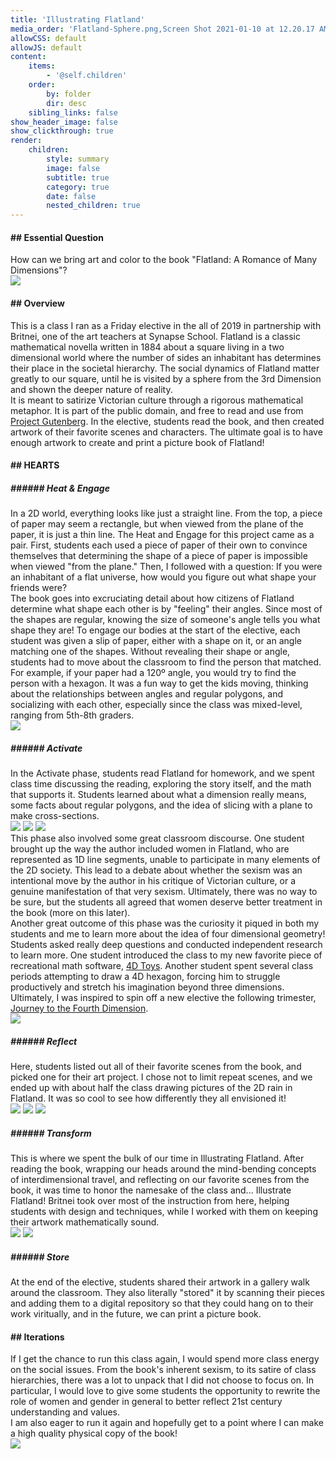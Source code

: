 ```yaml
---
title: 'Illustrating Flatland'
media_order: 'Flatland-Sphere.png,Screen Shot 2021-01-10 at 12.20.17 AM.png,Screen Shot 2021-01-10 at 12.21.35 AM.png,Screen Shot 2021-01-10 at 12.25.33 AM.png,Screen Shot 2021-01-10 at 12.27.18 AM.png,Screen Shot 2021-01-10 at 12.28.27 AM.png,Screen Shot 2021-01-10 at 12.20.44 AM.png,Screen Shot 2021-01-10 at 12.21.24 AM.png,Screen Shot 2021-01-10 at 12.32.06 AM.png,Screen Shot 2021-01-10 at 12.20.07 AM.png,FlatlandHalloweenCostumes.jpeg,Screen Shot 2021-01-10 at 12.41.03 AM.png'
allowCSS: default
allowJS: default
content:
    items:
        - '@self.children'
    order:
        by: folder
        dir: desc
    sibling_links: false
show_header_image: false
show_clickthrough: true
render:
    children:
        style: summary
        image: false
        subtitle: true
        category: true
        date: false
        nested_children: true
---
```


#### ## Essential Question
How can we bring art and color to the book "Flatland: A Romance of Many Dimensions"?    
![](Screen%20Shot%202021-01-10%20at%2012.32.06%20AM.png?cropResize=300,300)

#### ## Overview
This is a class I ran as a Friday elective in the all of 2019 in partnership with Britnei, one of the art teachers at Synapse School. Flatland is a classic mathematical novella written in 1884 about a square living in a two dimensional world where the number of sides an inhabitant has determines their place in the societal hierarchy. The social dynamics of Flatland matter greatly to our square, until he is visited by a sphere from the 3rd Dimension and shown the deeper nature of reality.    
It is meant to satirize Victorian culture through a rigorous mathematical metaphor. It is part of the public domain, and free to read and use from [Project Gutenberg](http://www.gutenberg.org/ebooks/97). In the elective, students read the book, and then created artwork of their favorite scenes and characters. The ultimate goal is to have enough artwork to create and print a picture book of Flatland!

#### ## HEARTS

##### ###### Heat & Engage
In a 2D world, everything looks like just a straight line. From the top, a piece of paper may seem a rectangle, but when viewed from the plane of the paper, it is just a thin line. The Heat and Engage for this project came as a pair. First, students each used a piece of paper of their own to convince themselves that determining the shape of a piece of paper is impossible when viewed "from the plane." Then, I followed with a question: If you were an inhabitant of a flat universe, how would you figure out what shape your friends were?    
The book goes into excruciating detail about how citizens of Flatland determine what shape each other is by "feeling" their angles. Since most of the shapes are regular, knowing the size of someone's angle tells you what shape they are! To engage our bodies at the start of the elective, each student was given a slip of paper, either with a shape on it, or an angle matching one of the shapes. Without revealing their shape or angle, students had to move about the classroom to find the person that matched. For example, if your paper had a 120º angle, you would try to find the person with a hexagon. It was a fun way to get the kids moving, thinking about the relationships between angles and regular polygons, and socializing with each other, especially since the class was mixed-level, ranging from 5th-8th graders.    
![](Screen%20Shot%202021-01-10%20at%2012.27.18%20AM.png?cropResize=300,300)

##### ###### Activate
In the Activate phase, students read Flatland for homework, and we spent class time discussing the reading, exploring the story itself, and the math that supports it. Students learned about what a dimension really means, some facts about regular polygons, and the idea of slicing with a plane to make cross-sections.    
![](Screen%20Shot%202021-01-10%20at%2012.21.24%20AM.png?cropResize=300,300)
![](Screen%20Shot%202021-01-10%20at%2012.20.07%20AM.png?cropResize=300,300)
![](Flatland-Sphere.png?cropResize=300,300)    
This phase also involved some great classroom discourse. One student brought up the way the author included women in Flatland, who are represented as 1D line segments, unable to participate in many elements of the 2D society. This lead to a debate about whether the sexism was an intentional move by the author in his critique of Victorian culture, or a genuine manifestation of that very sexism. Ultimately, there was no way to be sure, but the students all agreed that women deserve better treatment in the book (more on this later).    
Another great outcome of this phase was the curiosity it piqued in both my students and me to learn more about the idea of four dimensional geometry! Students asked really deep questions and conducted independent research to learn more. One student introduced the class to my new favorite piece of recreational math software, [4D Toys](https://4dtoys.com/). Another student spent several class periods attempting to draw a 4D hexagon, forcing him to struggle productively and stretch his imagination beyond three dimensions. Ultimately, I was inspired to spin off a new elective the following trimester, [Journey to the Fourth Dimension](https://benteachesmath.com/projects%20&%20lessons/journey-to-the-fourth-dimension).    
![](Screen%20Shot%202021-01-10%20at%2012.20.17%20AM.png?cropResize=300,300)    

##### ###### Reflect
Here, students listed out all of their favorite scenes from the book, and picked one for their art project. I chose not to limit repeat scenes, and we ended up with about half the class drawing pictures of the 2D rain in Flatland. It was so cool to see how differently they all envisioned it!    
![](Screen%20Shot%202021-01-10%20at%2012.21.35%20AM.png?cropResize=300,300)
![](Screen%20Shot%202021-01-10%20at%2012.25.33%20AM.png?cropResize=300,300)
![](Screen%20Shot%202021-01-10%20at%2012.28.27%20AM.png?cropResize=300,300)

##### ###### Transform
This is where we spent the bulk of our time in Illustrating Flatland. After reading the book, wrapping our heads around the mind-bending concepts of interdimensional travel, and reflecting on our favorite scenes from the book, it was time to honor the namesake of the class and... Illustrate Flatland! Britnei took over most of the instruction from here, helping students with design and techniques, while I worked with them on keeping their artwork mathematically sound.    
![](FlatlandHalloweenCostumes.jpeg?cropResize=300,300)
![](Screen%20Shot%202021-01-10%20at%2012.41.03%20AM.png?cropResize=300,300)

##### ###### Store
At the end of the elective, students shared their artwork in a gallery walk around the classroom. They also literally "stored" it by scanning their pieces and adding them to a digital repository so that they could hang on to their work viritually, and in the future, we can print a picture book.

#### ## Iterations
If I get the chance to run this class again, I would spend more class energy on the social issues. From the book's inherent sexism, to its satire of class hierarchies, there was a lot to unpack that I did not choose to focus on. In particular, I would love to give some students the opportunity to rewrite the role of women and gender in general to better reflect 21st century understanding and values.    
I am also eager to run it again and hopefully get to a point where I can make a high quality physical copy of the book!    
![](Screen%20Shot%202021-01-10%20at%2012.20.44%20AM.png)
